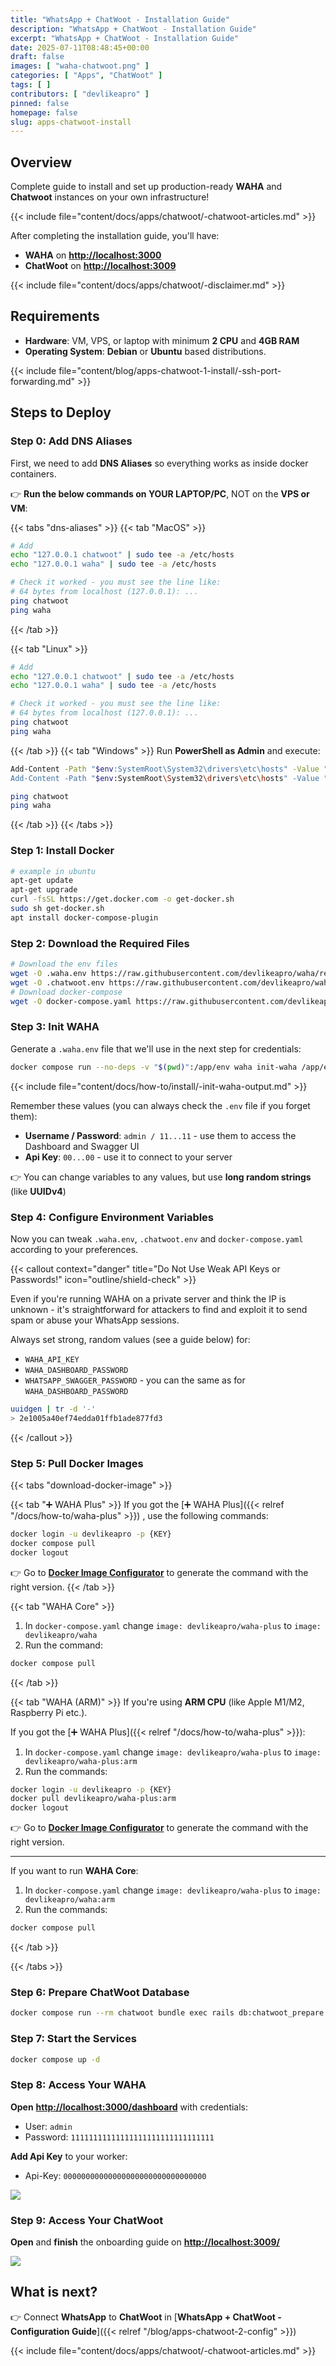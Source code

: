 ```yaml
---
title: "WhatsApp + ChatWoot - Installation Guide"
description: "WhatsApp + ChatWoot - Installation Guide"
excerpt: "WhatsApp + ChatWoot - Installation Guide"
date: 2025-07-11T08:48:45+00:00
draft: false
images: [ "waha-chatwoot.png" ]
categories: [ "Apps", "ChatWoot" ]
tags: [ ]
contributors: [ "devlikeapro" ]
pinned: false
homepage: false
slug: apps-chatwoot-install
---
```


## Overview
Complete guide to install and set up production-ready **WAHA** and **Chatwoot** instances on your own infrastructure!

{{< include file="content/docs/apps/chatwoot/-chatwoot-articles.md" >}}

After completing the installation guide, you'll have:
- **WAHA** on [**http://localhost:3000**](http://localhost:3000)
- **ChatWoot** on [**http://localhost:3009**](http://localhost:3009)

{{< include file="content/docs/apps/chatwoot/-disclaimer.md" >}}

## Requirements
- **Hardware**: VM, VPS, or laptop with minimum **2 CPU** and **4GB RAM**
- **Operating System**: **Debian** or **Ubuntu** based distributions.

{{< include file="content/blog/apps-chatwoot-1-install/-ssh-port-forwarding.md" >}}

## Steps to Deploy
### Step 0: Add DNS Aliases
First, we need to add **DNS Aliases** so everything works as inside docker containers.

👉 **Run the below commands on YOUR LAPTOP/PC**, NOT on the **VPS or VM**:

{{< tabs "dns-aliases" >}}
{{< tab "MacOS" >}}
```bash { title="Add DNS Aliases (MacOS)" }
# Add
echo "127.0.0.1 chatwoot" | sudo tee -a /etc/hosts
echo "127.0.0.1 waha" | sudo tee -a /etc/hosts

# Check it worked - you must see the line like:
# 64 bytes from localhost (127.0.0.1): ...
ping chatwoot
ping waha
```
{{< /tab >}}

{{< tab "Linux" >}}
```bash { title="Add DNS Aliases (Linux)" }
# Add
echo "127.0.0.1 chatwoot" | sudo tee -a /etc/hosts
echo "127.0.0.1 waha" | sudo tee -a /etc/hosts

# Check it worked - you must see the line like:
# 64 bytes from localhost (127.0.0.1): ...
ping chatwoot
ping waha
```
{{< /tab >}}
{{< tab "Windows" >}}
Run **PowerShell as Admin** and execute:
```bash { title="Add DNS Aliases (Windows, PowerShell as Admin)" }
Add-Content -Path "$env:SystemRoot\System32\drivers\etc\hosts" -Value "`n127.0.0.1 chatwoot"
Add-Content -Path "$env:SystemRoot\System32\drivers\etc\hosts" -Value "`n127.0.0.1 waha"

ping chatwoot
ping waha
```
{{< /tab >}}
{{< /tabs >}}

### Step 1: Install Docker
```bash { title="Install Docker" }
# example in ubuntu
apt-get update
apt-get upgrade
curl -fsSL https://get.docker.com -o get-docker.sh
sudo sh get-docker.sh
apt install docker-compose-plugin
```

### Step 2: Download the Required Files
```bash { title="Download files" }
# Download the env files
wget -O .waha.env https://raw.githubusercontent.com/devlikeapro/waha/refs/heads/core/docker-compose/chatwoot/.waha.env
wget -O .chatwoot.env https://raw.githubusercontent.com/devlikeapro/waha/refs/heads/core/docker-compose/chatwoot/.chatwoot.env
# Download docker-compose
wget -O docker-compose.yaml https://raw.githubusercontent.com/devlikeapro/waha/refs/heads/core/docker-compose/chatwoot/docker-compose.yaml
```

### Step 3: Init WAHA

Generate a `.waha.env` file that we'll use in the next step for credentials:

```bash {title="Init WAHA"}
docker compose run --no-deps -v "$(pwd)":/app/env waha init-waha /app/env .waha.env .waha.env --force
```

{{< include file="content/docs/how-to/install/-init-waha-output.md" >}}


Remember these values (you can always check the `.env` file if you forget them):
- **Username / Password**: `admin / 11...11` - use them to access the Dashboard and Swagger UI
- **Api Key**: `00...00` - use it to connect to your server

👉 You can change variables to any values, but use **long random strings** (like **UUIDv4**)

### Step 4: Configure Environment Variables
Now you can tweak `.waha.env`, `.chatwoot.env` and `docker-compose.yaml`  according to your preferences.

{{< callout context="danger" title="Do Not Use Weak API Keys or Passwords!" icon="outline/shield-check" >}}

Even if you're running WAHA on a private server and think the IP is unknown - it's
straightforward for attackers to find and exploit it to send spam or abuse your WhatsApp sessions.

Always set strong, random values (see a guide below) for:
- `WAHA_API_KEY`
- `WAHA_DASHBOARD_PASSWORD`
- `WHATSAPP_SWAGGER_PASSWORD` - you can the same as for `WAHA_DASHBOARD_PASSWORD`

```bash
uuidgen | tr -d '-'
> 2e1005a40ef74edda01ffb1ade877fd3
```

{{< /callout >}}

### Step 5: Pull Docker Images
{{< tabs "download-docker-image" >}}

{{< tab "➕ WAHA Plus" >}}
If you got the
[➕ WAHA Plus]({{< relref "/docs/how-to/waha-plus" >}})
, use the following commands:

```bash { title="Pull Docker Images: WAHA Plus" }
docker login -u devlikeapro -p {KEY}
docker compose pull
docker logout
```

👉 Go to
[**Docker Image Configurator**](https://portal.devlike.pro/docker-image)
to generate the command with the right version.
{{< /tab >}}

{{< tab "WAHA Core" >}}
1. In `docker-compose.yaml` change `image: devlikeapro/waha-plus` to `image: devlikeapro/waha`
2. Run the command:
```bash { title="Pull Docker Images: WAHA Core" }
docker compose pull
```

{{< /tab >}}

{{< tab "WAHA (ARM)" >}}
If you're using **ARM CPU** (like Apple M1/M2, Raspberry Pi etc.).

If you got the
[➕ WAHA Plus]({{< relref "/docs/how-to/waha-plus" >}}):
1. In `docker-compose.yaml` change `image: devlikeapro/waha-plus` to `image: devlikeapro/waha-plus:arm`
2. Run the commands:

```bash { title="Pull Docker Images: WAHA Plus (ARM)" }
docker login -u devlikeapro -p {KEY}
docker pull devlikeapro/waha-plus:arm
docker logout
```

👉 Go to
[**Docker Image Configurator**](https://portal.devlike.pro/docker-image)
to generate the command with the right version.

---

If you want to run **WAHA Core**:
1. In `docker-compose.yaml` change `image: devlikeapro/waha-plus` to `image: devlikeapro/waha:arm`
2. Run the commands:
```bash { title="Pull Docker Images: WAHA Core (ARM)" }
docker compose pull
```
{{< /tab >}}

{{< /tabs >}}

### Step 6: Prepare ChatWoot Database
```bash { title="Prepare ChatWoot Database" }
docker compose run --rm chatwoot bundle exec rails db:chatwoot_prepare
```


### Step 7: Start the Services
```bash { title="Start Services" }
docker compose up -d
```

### Step 8: Access Your WAHA
**Open** [**http://localhost:3000/dashboard**](http://localhost:3000/dashboard) with credentials:
- User: `admin`
- Password: `11111111111111111111111111111111`

**Add Api Key** to your worker:
- Api-Key: `00000000000000000000000000000000`

![](waha-dashboard-key.png)


### Step 9: Access Your ChatWoot
**Open** and **finish** the onboarding guide on [**http://localhost:3009/**](http://localhost:3009/)

![](chatwoot-onboarding.png)


## What is next?

👉 Connect **WhatsApp** to **ChatWoot** in
[**WhatsApp + ChatWoot - Configuration Guide**]({{< relref "/blog/apps-chatwoot-2-config" >}})

{{< include file="content/docs/apps/chatwoot/-chatwoot-articles.md" >}}
